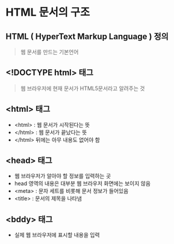 # HTML 문서의 구조
##  HTML ( HyperText Markup Language ) 정의
> 웹 문서를 만드는 기본언어

## \<!DOCTYPE html> 태그
> 웹 브라우저에 현재 문서가 HTML5문서라고 알려주는 것

## \<html> 태그 
- \<html> : 웹 문서가 시작된다는 뜻
- \</html> : 웹 문서가 끝났다는 뜻
- \</html> 뒤에는 아무 내용도 없어야 함

## \<head> 태그
- 웹 브라우저가 알아야 할 정보를 입력하는 곳
- head 영역의 내용은 대부분 웹 브라우저 화면에는 보이지 않음
- \<meta> : 문자 세트를 비롯해 문서 정보가 들어있음
- \<title> : 문서의 제목을 나타냄

## \<bddy> 태그
- 실제 웹 브라우저에 표시할 내용을 입력